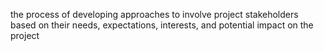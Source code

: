 the process of developing approaches to involve project stakeholders based on their 
needs, expectations, interests, and potential impact on the project
